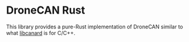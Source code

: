 # DroneCAN Rust

This library provides a pure-Rust implementation of DroneCAN similar to what [libcanard](https://github.com/dronecan/libcanard) is for C/C++.
